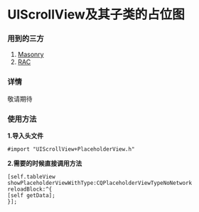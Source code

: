 # UIScrollView及其子类的占位图

### 用到的三方
1. [Masonry](https://github.com/SnapKit/Masonry)
2. [RAC](https://github.com/ReactiveCocoa/ReactiveCocoa)

### 详情

敬请期待



### 使用方法

**1.导入头文件**

`#import "UIScrollView+PlaceholderView.h"`


**2.需要的时候直接调用方法**

```
[self.tableView showPlaceholderViewWithType:CQPlaceholderViewTypeNoNetwork reloadBlock:^{
[self getData];
}];
```

